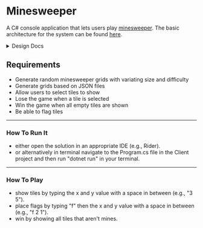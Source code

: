 # Minesweeper

A C# console application that lets users play [minesweeper](https://en.wikipedia.org/wiki/Minesweeper_(video_game)). 
The basic architecture for the system can be found [here](https://github.com/MarioSinovcic/Minesweeper/wiki).

<details>
<summary>Design Docs</summary>
 
![minesweeper - overall flow](https://user-images.githubusercontent.com/38930019/204669563-19caa44e-0838-48c8-8f58-7b8d99121426.PNG)
 
![minesweeper - diagram](https://user-images.githubusercontent.com/38930019/204669626-d2639b59-00a4-4659-a31c-32402ba678dc.PNG)

![minesweeper - client](https://user-images.githubusercontent.com/38930019/204669616-6385ba2e-9b73-4c0a-91df-c36102214f81.PNG)

![minesweeper - controller](https://user-images.githubusercontent.com/38930019/204669623-05d6f265-8c5d-4772-bd18-90dfe6771ce9.PNG)

![minesweeper - domain](https://user-images.githubusercontent.com/38930019/204669628-27498c34-0fd9-4a37-8c78-85554be8b7e2.PNG)


</details>

## Requirements

- Generate random minesweeper grids with variating size and difficulty
- Generate grids based on JSON files
- Allow users to select tiles to show
- Lose the game when a tile is selected
- Win the game when all empty tiles are shown
- Be able to flag tiles

------
### How To Run It

 - either open the solution in an appropriate IDE (e.g., Rider).
 - or alternatively in terminal navigate to the Program.cs file in the Client project and then run "dotnet run" in your terminal.


------
### How To Play

 - show tiles by typing the x and y value with a space in between (e.g., "3 5").
 - place flags by typing "f" then the x and y value with a space in between (e.g., "f 2 1").
 - win by showing all tiles that aren't mines.
